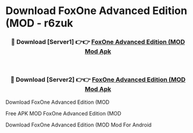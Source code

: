 # Download FoxOne Advanced Edition (MOD - r6zuk



<div align="center">
<h3>🔴 Download [Server1] 👉👉 <a href="https://momento.my/?title=FoxOne_Advanced_Edition_(MOD">FoxOne Advanced Edition (MOD Mod Apk</a></h3><br>

<h3>🔴 Download [Server2] 👉👉 <a href="https://momento.my/?title=FoxOne_Advanced_Edition_(MOD">FoxOne Advanced Edition (MOD Mod Apk</a></h3>
</div>



Download FoxOne Advanced Edition (MOD 

Free APK MOD FoxOne Advanced Edition (MOD 

Download FoxOne Advanced Edition (MOD Mod For Android
